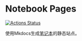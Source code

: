 # Notebook Pages

[![Actions Status](https://github.com/lightyears1998/notebook-pages/workflows/Build%20and%20Deploy/badge.svg)](https://github.com/lightyears1998/notebook-pages/actions)

使用Mkdocs生成[笔记本](https://github.com/lightyears1998/notebook)的静态站点。
